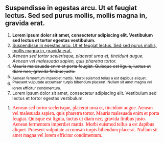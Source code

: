 <h2>Suspendisse in egestas arcu. Ut et feugiat lectus. Sed sed purus mollis, mollis magna in, gravida erat. </h2><div><ol><li><strong>Lorem ipsum dolor sit amet, consectetur adipiscing elit. Vestibulum sed lectus et tortor egestas vestibulum.</strong></li><li><u>Suspendisse in egestas arcu. Ut et feugiat lectus. Sed sed purus mollis, mollis magna in, gravida erat.</u></li><li><em>Aenean sed tortor scelerisque, placerat urna et, tincidunt augue. Aenean vel malesuada sapien, quis pharetra tortor.</em></li><li><del>Mauris malesuada enim et porta feugiat. Quisque est ligula, luctus ut diam nec, gravida finibus justo.</del></li><li><sub>Aenean fermentum imperdiet mattis. Morbi euismod tellus a est dapibus aliquet.</sub></li><li><span style="color: rgb(0, 0, 0);font-size: 14px"><sup>Praesent vulputate accumsan turpis bibendum placerat. Nullam sit amet magna vel lorem efficitur condimentum.</sup></span></li><li>Lorem ipsum dolor sit amet, consectetur adipiscing elit. Vestibulum sed lectus et tortor egestas vestibulum. </li></ol><ol><li><span style="color: rgb(255, 0, 0);font-size: 16px;font-family: Comic Sans MS">Aenean sed tortor scelerisque, placerat urna et, tincidunt augue. Aenean vel malesuada sapien, quis pharetra tortor. Mauris malesuada enim et porta feugiat. Quisque est ligula, luctus ut diam nec, gravida finibus justo. Aenean fermentum imperdiet mattis. Morbi euismod tellus a est dapibus aliquet. Praesent vulputate accumsan turpis bibendum placerat. Nullam sit amet magna vel lorem efficitur condimentum.</span>​</li></ol></div>